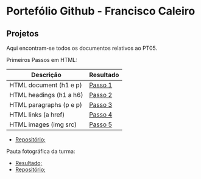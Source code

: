 # Portefólio Github - Francisco Caleiro

## Projetos

Aqui encontram-se todos os documentos relativos ao PT05.


Primeiros Passos em HTML:

| Descrição | Resultado |
| ------ | ------ |
| HTML document (h1 e p) | [Passo 1][passo1] |
| HTML headings (h1 a h6) | [Passo 2][passo2] |
| HTML paragraphs (p e p) | [Passo 3][passo3] |
| HTML links (a href) | [Passo 4][passo4] |
| HTML images (img src) | [Passo 5][passo5] |

- [Repositório;](https://github.com/franciscocaleiro/estrutura-html)


Pauta fotográfica da turma:

- [Resultado;](https://franciscocaleiro.github.io/PT05/index.html)
- [Repositório;](https://github.com/franciscocaleiro/PT05)

[passo1]: https://franciscocaleiro.github.io/estrutura-html/documento.html
[passo2]: https://franciscocaleiro.github.io/estrutura-html/headings.html
[passo3]: https://franciscocaleiro.github.io/estrutura-html/paragraphs.html
[passo4]: https://franciscocaleiro.github.io/estrutura-html/links.html
[passo5]: https://franciscocaleiro.github.io/estrutura-html/imagens.html
